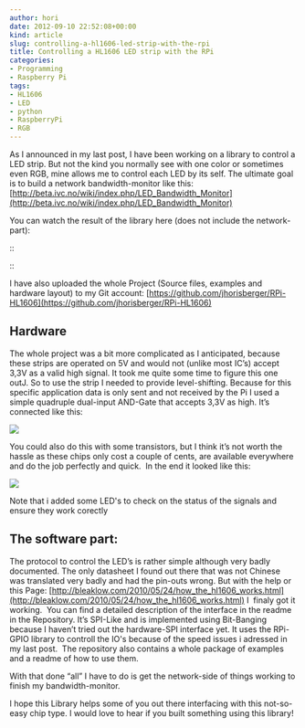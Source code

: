 ```yaml
---
author: hori
date: 2012-09-10 22:52:08+00:00
kind: article
slug: controlling-a-hl1606-led-strip-with-the-rpi
title: Controlling a HL1606 LED strip with the RPi
categories:
- Programming
- Raspberry Pi
tags:
- HL1606
- LED
- python
- RaspberryPi
- RGB
---
```


As I announced in my last post, I have been working on a library to control a LED strip. But not the kind you normally see with one color or sometimes even RGB, mine allows me to control each LED by its self. The ultimate goal is to build a network bandwidth-monitor like this: [http://beta.ivc.no/wiki/index.php/LED_Bandwidth_Monitor](http://beta.ivc.no/wiki/index.php/LED_Bandwidth_Monitor)

You can watch the result of the library here (does not include the network-part):

::


::

I have also uploaded the whole Project (Source files, examples and hardware layout) to my Git account: [https://github.com/jhorisberger/RPi-HL1606](https://github.com/jhorisberger/RPi-HL1606)


## Hardware


The whole project was a bit more complicated as I anticipated, because these strips are operated on 5V and would not (unlike most IC’s) accept 3,3V as a valid high signal. It took me quite some time to figure this one outJ. So to use the strip I needed to provide level-shifting. Because for this specific application data is only sent and not received by the Pi I used a simple quadruple dual-input AND-Gate that accepts 3,3V as high. It’s connected like this:

[![](http://www.miraculum.ch/wp-content/uploads/Levelshifter.jpg)](http://www.miraculum.ch/wp-content/uploads/Levelshifter.jpg)

You could also do this with some transistors, but I think it’s not worth the hassle as these chips only cost a couple of cents, are available everywhere and do the job perfectly and quick.  In the end it looked like this:

[![](http://www.miraculum.ch/wp-content/uploads/HL1606_Aufbau-1024x613.jpg)](http://www.miraculum.ch/wp-content/uploads/HL1606_Aufbau.jpg)

Note that i added some LED's to check on the status of the signals and ensure they work corectly


## The software part:


The protocol to control the LED’s is rather simple although very badly documented. The only datasheet I found out there that was not Chinese was translated very badly and had the pin-outs wrong. But with the help or this Page: [http://bleaklow.com/2010/05/24/how_the_hl1606_works.html](http://bleaklow.com/2010/05/24/how_the_hl1606_works.html) I  finaly got it working.  You can find a detailed description of the interface in the readme in the Repository. It’s SPI-Like and is implemented using Bit-Banging because I haven’t tried out the hardware-SPI interface yet. It uses the RPi-GPIO library to controll the IO's because of the speed issues i adressed in my last post.  The repository also contains a whole package of examples and a readme of how to use them.

With that done “all” I have to do is get the network-side of things working to finish my bandwidth-monitor.

I hope this Library helps some of you out there interfacing with this not-so-easy chip type. I would love to hear if you built something using this library!
